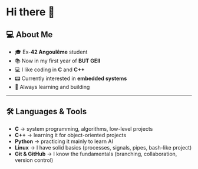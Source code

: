 # Hi there 👋

## 💻 About Me  
- 🎓 Ex-**42 Angoulême** student
- 📚 Now in my first year of **BUT GEII**
- 💻 I like coding in **C** and **C++**
- 📟 Currently interested in **embedded systems**
- 🚀 Always learning and building

---

## 🛠️ Languages & Tools  
- **C** → system programming, algorithms, low-level projects
- **C++** → learning it for object-oriented projects
- **Python** → practicing it mainly to learn AI
- **Linux** → I have solid basics (processes, signals, pipes, bash-like project)
- **Git & GitHub** → I know the fundamentals (branching, collaboration, version control)

